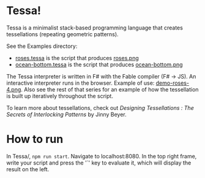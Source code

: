 # Tessa!
Tessa is a minimalist stack-based programming language that creates tessellations (repeating geometric patterns).

See the Examples directory: 
- [roses.tessa](Examples/roses.tessa) is the script that produces [roses.png](Examples/roses.png)
- [ocean-bottom.tessa](Examples/ocean-bottom.tessa) is the script that produces [ocean-bottom.png](Examples/ocean-bottom.png)

The Tessa interpreter is written in F# with the Fable compiler (F# -> JS). An interactive interpreter runs in the browser.
Example of use: [demo-roses-4.png](Examples/demo-roses-4.png). Also see the rest of that series for an example of
how the tessellation is built up iteratively throughout the script.

To learn more about tessellations, check out *Designing Tessellations : The Secrets of Interlocking Patterns* by Jinny Beyer.

# How to run
In Tessa/, `npm run start`. Navigate to localhost:8080. In the top right frame, write your script and press the '`' key to evaluate it, 
which will display the result on the left.